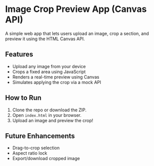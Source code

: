 # Image Crop Preview App (Canvas API)

A simple web app that lets users upload an image, crop a section, and preview it using the HTML Canvas API.

## Features
- Upload any image from your device
- Crops a fixed area using JavaScript
- Renders a real-time preview using Canvas
- Simulates applying the crop via a mock API

## How to Run
1. Clone the repo or download the ZIP.
2. Open `index.html` in your browser.
3. Upload an image and preview the crop!

## Future Enhancements
- Drag-to-crop selection
- Aspect ratio lock
- Export/download cropped image
